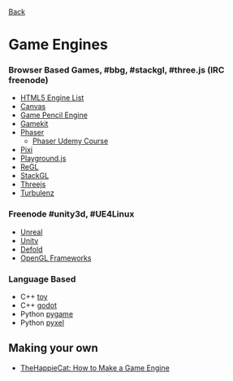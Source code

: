 [Back](README.md)
# Game Engines

### Browser Based Games, #bbg, #stackgl, #three.js (IRC freenode)

  * [HTML5 Engine List](http://html5gameengine.com/)
  * [Canvas](https://developer.mozilla.org/en-US/docs/Web/API/Canvas_API)
  * [Game Pencil Engine](https://pawbyte.itch.io/game-pencil-engine)
  * [Gamekit](http://wearekiss.com/gamekit/en/page/introduction)
  * [Phaser](http://phaser.io/)
    * [Phaser Udemy Course](https://www.udemy.com/making-games-games-with-phaser/?couponCode&pmtag=FATHERS30OFF&siteID=lzAk459zR_w-LHI1JHoX_4K7CVBDmvO0RQ&LSNPUBID=lzAk459zR%2Fw)
  * [Pixi](http://www.pixijs.com/)
  * [Playground.js](http://playgroundjs.com/)
  * [ReGL](https://github.com/mikolalysenko/regl)
  * [StackGL](http://stack.gl/)
  * [Threejs](http://threejs.org/)
  * [Turbulenz](http://biz.turbulenz.com/developers)

### Freenode #unity3d, #UE4Linux
  * [Unreal](https://www.unrealengine.com/what-is-unreal-engine-4)
  * [Unity](https://unity3d.com/)
  * [Defold](http://www.defold.com/)
  * [OpenGL Frameworks](https://www.khronos.org/opengl/wiki/Related_toolkits_and_APIs)

### Language Based
 * C++ [toy](https://github.com/hugoam/toy)
 * C++ [godot](https://godotengine.org/)
 * Python [pygame](https://www.pygame.org)
 * Python [pyxel](https://github.com/kitao/pyxel)

## Making your own
  * [TheHappieCat: How to Make a Game Engine](https://www.youtube.com/watch?v=OFIRzi2ur6k)
